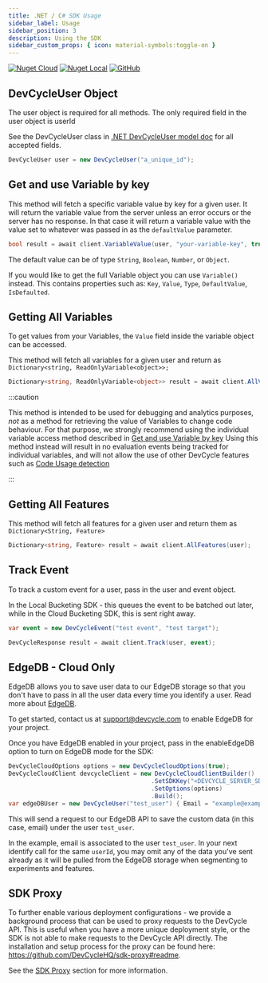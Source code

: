 ```yaml
---
title: .NET / C# SDK Usage
sidebar_label: Usage
sidebar_position: 3
description: Using the SDK
sidebar_custom_props: { icon: material-symbols:toggle-on }
---
```


[![Nuget Cloud](https://badgen.net/nuget/v/DevCycle.SDK.Server.Cloud)](https://www.nuget.org/packages/DevCycle.SDK.Server.Cloud/)
[![Nuget Local](https://badgen.net/nuget/v/DevCycle.SDK.Server.Cloud)](https://www.nuget.org/packages/DevCycle.SDK.Server.Local/)
[![GitHub](https://img.shields.io/github/stars/devcyclehq/dotnet-server-sdk.svg?style=social&label=Star&maxAge=2592000)](https://github.com/DevCycleHQ/dotnet-server-sdk)

[//]: # (wizard-evaluate-start)

## DevCycleUser Object

The user object is required for all methods. The only required field in the user object is userId

See the DevCycleUser class in [.NET DevCycleUser model doc](https://github.com/DevCycleHQ/dotnet-server-sdk/blob/main/docs/User.md) for all accepted fields.

```csharp
DevCycleUser user = new DevCycleUser("a_unique_id");
```

## Get and use Variable by key

This method will fetch a specific variable value by key for a given user. It will return the variable
value from the server unless an error occurs or the server has no response.
In that case it will return a variable value with the value set to whatever was passed in as the `defaultValue` parameter.

```csharp
bool result = await client.VariableValue(user, "your-variable-key", true);
```
[//]: # (wizard-evaluate-end)

The default value can be of type `String`, `Boolean`, `Number`, or `Object`.

If you would like to get the full Variable object you can use `Variable()` instead. This contains properties such as:
`Key`, `Value`, `Type`, `DefaultValue`, `IsDefaulted`.

## Getting All Variables

To get values from your Variables, the `Value` field inside the variable object can be accessed.

This method will fetch all variables for a given user and return as `Dictionary<string, ReadOnlyVariable<object>>;`

```csharp
Dictionary<string, ReadOnlyVariable<object>> result = await client.AllVariables(user);
```

:::caution

This method is intended to be used for debugging and analytics purposes, *not* as a method for retrieving the value of Variables to change code behaviour.
For that purpose, we strongly recommend using the individual variable access method described in [Get and use Variable by key](#get-and-use-variable-by-key)
Using this method instead will result in no evaluation events being tracked for individual variables, and will not allow the use
of other DevCycle features such as [Code Usage detection](/integrations/github/feature-usage-action)

:::

## Getting All Features

This method will fetch all features for a given user and return them as `Dictionary<String, Feature>`

```csharp
Dictionary<string, Feature> result = await client.AllFeatures(user);
```

## Track Event

To track a custom event for a user, pass in the user and event object.

In the Local Bucketing SDK - this queues the event to be batched out later, while in the Cloud Bucketing SDK, this is sent
right away.

```csharp
var event = new DevCycleEvent("test event", "test target");

DevCycleResponse result = await client.Track(user, event);
```

## EdgeDB - Cloud Only

EdgeDB allows you to save user data to our EdgeDB storage so that you don't have to pass in all the user data every time you identify a user.
Read more about [EdgeDB](/platform/edgedb).

To get started, contact us at support@devcycle.com to enable EdgeDB for your project.

Once you have EdgeDB enabled in your project, pass in the enableEdgeDB option to turn on EdgeDB mode for the SDK:

```csharp
DevCycleCloudOptions options = new DevCycleCloudOptions(true);
DevCycleCloudClient devcycleClient = new DevCycleCloudClientBuilder()
                                        .SetSDKKey("<DEVCYCLE_SERVER_SDK_KEY>")
                                        .SetOptions(options)
                                        .Build();
var edgeDBUser = new DevCycleUser("test_user") { Email = "example@example.com" };
```

This will send a request to our EdgeDB API to save the custom data (in this case, email) under the user `test_user`.

In the example, email is associated to the user `test_user`. In your next identify call for the same `userId`,
you may omit any of the data you've sent already as it will be pulled from the EdgeDB storage when segmenting to experiments and features.

## SDK Proxy

To further enable various deployment configurations - we provide a background process that can be used to proxy requests to the DevCycle API. This is useful when you have a more unique deployment style,
or the SDK is not able to make requests to the DevCycle API directly. The installation and setup process for the proxy can be found here: https://github.com/DevCycleHQ/sdk-proxy#readme.

See the [SDK Proxy](../../sdk-proxy/index.md) section for more information.
